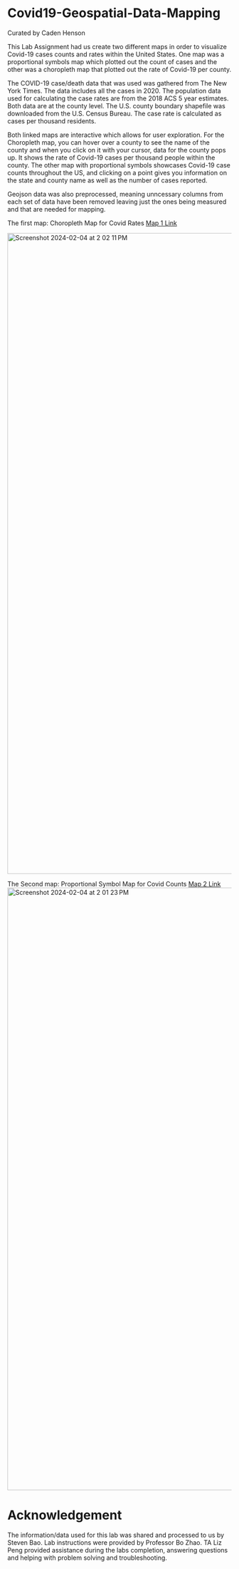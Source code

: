 # Covid19-Geospatial-Data-Mapping
Curated by Caden Henson

This Lab Assignment had us create two different maps in order to visualize Covid-19 cases counts and rates within the United States. One map was a proportional symbols map which plotted out the count of cases and the other was a choropleth map that plotted out the rate of Covid-19 per county. 

The COVID-19 case/death data that was used was gathered from The New York Times. The data includes all the cases in 2020. The population data used for calculating the case rates are from the 2018 ACS 5 year estimates. Both data are at the county level. The U.S. county boundary shapefile was downloaded from the U.S. Census Bureau. The case rate is calculated as cases per thousand residents. 

Both linked maps are interactive which allows for user exploration. For the Choropleth map, you can hover over a county to see the name of the county and when you click on it with your cursor, data for the county pops up. It shows the rate of Covid-19 cases per thousand people within the county. The other map with proportional symbols showcases Covid-19 case counts throughout the US, and clicking on a point gives you information on the state and county name as well as the number of cases reported.

Geojson data was also preprocessed, meaning unncessary columns from each set of data have been removed leaving just the ones being measured and that are needed for mapping.

The first map: Choropleth Map for Covid Rates [Map 1 Link](https://cadenty.github.io/Covid-19-Case-Mapping/map1.html)


<img width="1439" alt="Screenshot 2024-02-04 at 2 02 11 PM" src="https://github.com/CadenTY/Covid-19-Case-Mapping/assets/97286724/2b324090-c337-42ec-8cc5-b51bd17ab133">

The Second map: Proportional Symbol Map for Covid Counts [Map 2 Link](https://cadenty.github.io/Covid-19-Case-Mapping/map2.html)
<img width="1353" alt="Screenshot 2024-02-04 at 2 01 23 PM" src="https://github.com/CadenTY/Covid-19-Case-Mapping/assets/97286724/c184a594-d643-4cf8-9a64-181eef623b58">

# Acknowledgement 
The information/data used for this lab was shared and processed to us by Steven Bao. Lab instructions were provided by Professor Bo Zhao. TA Liz Peng provided assistance during the labs completion, answering questions and helping with problem solving and troubleshooting. 


